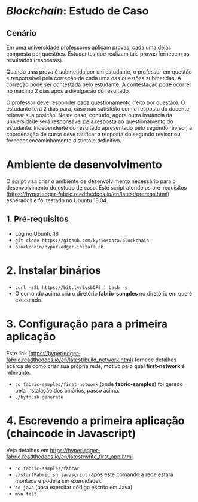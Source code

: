 # _Blockchain_: Estudo de Caso

## Cenário

Em uma universidade professores aplicam provas, cada uma delas composta por questões. Estudantes que realizam tais provas fornecem os resultados (respostas).

Quando uma prova é submetida por um estudante, o professor em questão é responsável pela correção de cada uma das questões submetidas. A correção pode ser contestada pelo estudante. A contestação pode ocorrer no máximo 2 dias após a divulgação do resultado.

O professor deve responder cada questionamento (feito por questão). O estudante terá 2 dias para, caso não satisfeito com a resposta do docente, reiterar sua posição. Neste caso, contudo, agora outra instância da universidade será responsável pela resposta ao questionamento do estudante. Independente do resultado apresentado pelo segundo revisor, a coordenação de curso deve ratificar a resposta do segundo revisor ou fornecer encaminhamento distinto e definitivo.

# Ambiente de desenvolvimento

O [script](./hyperledger-install.sh) visa criar o ambiente de desenvolvimento necessário para o desenvolvimento do estudo de caso. Este script atende os pré-requisitos (https://hyperledger-fabric.readthedocs.io/en/latest/prereqs.html) esperados e foi testado no Ubuntu 18.04.

## 1. Pré-requisitos

- Log no Ubuntu 18
- `git clone https://github.com/kyriosdata/blockchain`
- `blockchain/hyperledger-install.sh`

# 2. Instalar binários

- `curl -sSL https://bit.ly/2ysbOFE | bash -s`
- O comando acima cria o diretório **fabric-samples** no diretório em que é executado.

# 3. Configuração para a primeira aplicação

Este link (https://hyperledger-fabric.readthedocs.io/en/latest/build_network.html) fornece detalhes acerca de como criar sua própria rede, motivo pelo qual **first-network** é relevante.

- `cd fabric-samples/first-network` (onde **fabric-samples**) foi gerado pela instalação dos binários, passo acima.
- `./byfn.sh generate`

# 4. Escrevendo a primeira aplicação (chaincode in Javascript)

Veja detalhes em https://hyperledger-fabric.readthedocs.io/en/latest/write_first_app.html.

- `cd fabric-samples/fabcar`
- `./startFabric.sh javascript` (após este comando a rede estará montada e poderá ser exercidade).
- `cd java` (para exercitar código escrito em Java)
- `mvn test`
